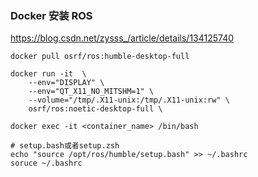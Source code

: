 ### Docker 安装 ROS

https://blog.csdn.net/zysss_/article/details/134125740

```shell
docker pull osrf/ros:humble-desktop-full
```

``` shell
docker run -it  \
    --env="DISPLAY" \
    --env="QT_X11_NO_MITSHM=1" \
    --volume="/tmp/.X11-unix:/tmp/.X11-unix:rw" \
    osrf/ros:noetic-desktop-full \
```

```shell
docker exec -it <container_name> /bin/bash
```

```shell
# setup.bash或者setup.zsh
echo "source /opt/ros/humble/setup.bash" >> ~/.bashrc
soruce ~/.bashrc
```

